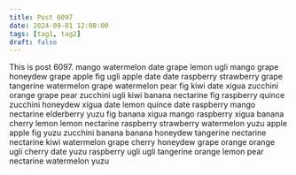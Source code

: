 ```yaml
---
title: Post 6097
date: 2024-09-01 12:00:00
tags: [tag1, tag2]
draft: false
---
```

This is post 6097.
mango
watermelon
date
grape
lemon
ugli
mango
grape
honeydew
grape
apple
fig
ugli
apple
date
date
raspberry
strawberry
grape
tangerine
watermelon
grape
watermelon
pear
fig
kiwi
date
xigua
zucchini
orange
grape
pear
zucchini
ugli
kiwi
banana
nectarine
fig
raspberry
quince
zucchini
honeydew
xigua
date
lemon
quince
date
raspberry
mango
nectarine
elderberry
yuzu
fig
banana
xigua
mango
raspberry
xigua
banana
cherry
lemon
lemon
nectarine
raspberry
strawberry
watermelon
yuzu
apple
apple
fig
yuzu
zucchini
banana
banana
honeydew
tangerine
nectarine
nectarine
kiwi
watermelon
grape
cherry
honeydew
grape
orange
orange
ugli
cherry
date
yuzu
raspberry
ugli
ugli
tangerine
orange
lemon
pear
nectarine
watermelon
yuzu
